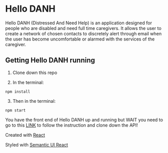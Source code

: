 # Hello DANH

Hello DANH (Distressed And Need Help) is an application designed for people who are disabled and need full time caregivers. It allows the user to create a network of chosen contacts to discretely alert through email when the user has become uncomfortable or alarmed with the services of the caregiver.

## Getting Hello DANH running

1. Clone down this repo

2. In the terminal:

`npm install`

3. Then in the terminal:

`npm start`

You have the front end of Hello DANH up and running but WAIT you need to go to this [LINK](https://github.com/KrystalGates/helloDanhApi) to follow the instruction and clone down the API!

Created with [React](https://reactjs.org/)

Styled with [Semantic UI React](https://react.semantic-ui.com/)